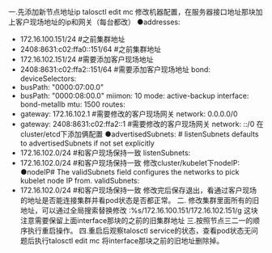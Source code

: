 一.先添加新节点地址ip
talosctl edit mc 修改机器配置，在服务器接口地址那块加上客户现场地址的ip和网关（每台都改）
 ●addresses:
   - 172.16.100.151/24  #之前集群地址
   - 2408:8631:c02:ffa0::151/64 #之前集群地址
   - 172.16.102.151/24 #需要添加客户现场地址
   - 2408:8631:c02:ffa2::151/64 #需要添加客户现场地址
   bond:
   deviceSelectors:
   - busPath: "0000:07:00.0"
   - busPath: "0000:08:00.0"
   miimon: 10
   mode: active-backup
   interface: bond-metallb
   mtu: 1500
   routes:
   - gateway: 172.16.102.1 #需要修改的客户现场网关
   network:  0.0.0.0/0
   - gateway: 2408:8631:c02:ffa2::1  #需要修改的客户现场网关
   network: ::/0 
在cluster/etcd下添加俩配置
 ●advertisedSubnets: # listenSubnets defaults to advertisedSubnets if not set explicitly
   - 172.16.102.0/24 #和客户现场保持一致
   listenSubnets:
   - 172.16.102.0/24 #和客户现场保持一致
修改cluster/kubelet下nodeIP:
 ●nodeIP# The validSubnets field configures the networks to pick kubelet node IP from.
   validSubnets:
   - 172.16.102.0/24 #和客户现场保持一致
修改完后保存退出，看通过客户现场的地址是否能连接集群并看pod状态是否都正常。
二. 修改集群里面所有的旧地址，可以通过全局搜索替换修改   :%s/172.16.100.151/172.16.102.151/g
这块注意需要保留上面interface那块的之前的旧集群地址
三.按照节点三二一的顺序执行重启操作。
四.重启后观察talosctl service的状态，查看pod状态无问题后执行talosctl edit mc 将interface那块之前的旧地址删除掉。